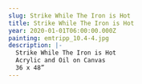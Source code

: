 ```yaml
---
slug: Strike While The Iron is Hot
title: Strike While The Iron is Hot
year: 2020-01-01T06:00:00.000Z
painting: emtripp_10.4-4.jpg
description: |-
  Strike While The Iron is Hot
  Acrylic and Oil on Canvas
  36 x 48”
---
```

